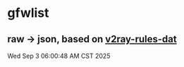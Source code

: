 # gfwlist
## raw -> json, based on [v2ray-rules-dat](https://github.com/Loyalsoldier/v2ray-rules-dat)
Wed Sep  3 06:00:48 AM CST 2025

